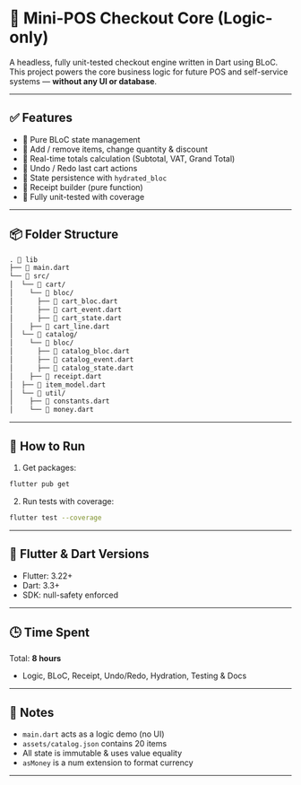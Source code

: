 
# 🧾 Mini-POS Checkout Core (Logic-only)

A headless, fully unit-tested checkout engine written in Dart using BLoC.  
This project powers the core business logic for future POS and self-service systems — **without any UI or database**.

---

## ✅ Features

- 🧠 Pure BLoC state management
- 🛒 Add / remove items, change quantity & discount
- 💸 Real-time totals calculation (Subtotal, VAT, Grand Total)
- 🔄 Undo / Redo last cart actions
- 💾 State persistence with `hydrated_bloc`
- 🧾 Receipt builder (pure function)
- 🧪 Fully unit-tested with coverage

---

## 📦 Folder Structure

```markdown
. 📂 lib
├── 📄 main.dart
└── 📂 src/
│  └── 📂 cart/
│    └── 📂 bloc/
│      ├── 📄 cart_bloc.dart
│      ├── 📄 cart_event.dart
│      ├── 📄 cart_state.dart
│    ├── 📄 cart_line.dart
│  └── 📂 catalog/
│    └── 📂 bloc/
│      ├── 📄 catalog_bloc.dart
│      ├── 📄 catalog_event.dart
│      ├── 📄 catalog_state.dart
│    ├── 📄 receipt.dart
│  ├── 📄 item_model.dart
│  └── 📂 util/
│    ├── 📄 constants.dart
│    └── 📄 money.dart
```
---

## 🚀 How to Run

1. Get packages:
```bash
flutter pub get
```

2. Run tests with coverage:
```bash
flutter test --coverage
```

---

## 🔧 Flutter & Dart Versions

- Flutter: 3.22+
- Dart: 3.3+
- SDK: null-safety enforced

---

## 🕒 Time Spent

Total: **8 hours**
- Logic, BLoC, Receipt, Undo/Redo, Hydration, Testing & Docs

---

## 📁 Notes

- `main.dart` acts as a logic demo (no UI)
- `assets/catalog.json` contains 20 items
- All state is immutable & uses value equality
- `asMoney` is a num extension to format currency

---
